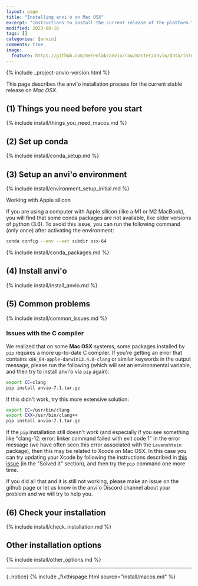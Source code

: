 ```yaml
---
layout: page
title: "Installing anvi'o on Mac OSX"
excerpt: "Instructions to install the current release of the platform."
modified: 2023-08-16
tags: []
categories: [anvio]
comments: true
image:
  feature: https://github.com/merenlab/anvio/raw/master/anvio/data/interactive/images/logo.png
---
```



{% include _project-anvio-version.html %}

This page describes the anvi'o installation process for the current stable release on _Mac OSX_.

## (1) Things you need before you start

{% include install/things_you_need_macos.md %}

## (2) Set up conda

{% include install/conda_setup.md %}

## (3) Setup an anvi'o environment

{% include install/environment_setup_initial.md %}

<div class="extra-info" markdown="1">
<span class="extra-info-header">Working with Apple silicon</span>

If you are using a computer with Apple silicon (like a M1 or M2 MacBook), you will find that some conda packages are not available, like older versions of python (3.6).
To avoid this issue, you can run the following command (only once) after activating the environment:

```bash
conda config --env --set subdir osx-64
```
</div>

{% include install/conda_packages.md %}

## (4) Install anvi'o

{% include install/install_anvio.md %}

## (5) Common problems

{% include install/common_issues.md %}

### Issues with the C compiler

We realized that on some **Mac OSX** systems, some packages installed by `pip` requires a more up-to-date C compiler. If you're getting an error that contains `x86_64-apple-darwin13.4.0-clang` or similar keywords in the output message, please run the following (which will set an environmental variable, and then try to install anvi'o via `pip` again):

```bash
export CC=clang
pip install anvio-7.1.tar.gz
```

If this didn't work, try this more extensive solution:

```bash
export CC=/usr/bin/clang
export CXX=/usr/bin/clang++
pip install anvio-7.1.tar.gz
```

If the `pip` installation still doesn't work (and especially if you see something like "clang-12: error: linker command failed with exit code 1" in the error message (we have often seen this error associated with the `Levenshtein` package), then this may be related to Xcode on Mac OSX. In this case you can try updating your Xcode by following the instructions described in [this issue](https://github.com/merenlab/anvio/issues/1636) (in the "Solved it" section), and then try the `pip` command one more time.

If you did all that and it is still not working, please make an issue on the github page or let us know in the anvi'o Discord channel about your problem and we will try to help you.

## (6) Check your installation

{% include install/check_installation.md %}


## Other installation options

{% include install/other_options.md %}

---

{:.notice}
{% include _fixthispage.html source="install/macos.md" %}
